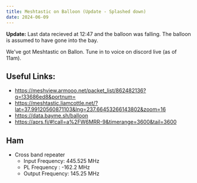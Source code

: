 ```yaml
---
title: Meshtastic on Balloon (Update - Splashed down)
date: 2024-06-09
---
```


**Update:** Last data recieved at 12:47 and the balloon was falling. The balloon is assumed to have gone into the bay.

We've got Meshtastic on Ballon. Tune in to voice on discord live (as of 11am).

## Useful Links:
* https://meshview.armooo.net/packet_list/862482136?q=!33686ed8&portnum=
* https://meshtastic.liamcottle.net/?lat=37.99120560871103&lng=237.66453266143802&zoom=16
* https://data.bayme.sh/balloon
* https://aprs.fi/#!call=a%2FW6MRR-9&timerange=3600&tail=3600

## Ham
* Cross band repeater
    * Input Frequency: 445.525 MHz
    * PL Frequency : -162.2 MHz
    * Output Frequency: 145.25 MHz